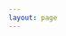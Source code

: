 ```yaml
---
layout: page
---
```


<script lang="ts" setup>
import navigation from '../../.vitepress/views/navigation.vue';
</script>

<navigation 
    uid="48a68f91-784c-4f66-a572-e9c6e1df5d56"
    :superlink="[
        {
          uuid:'f7a24e71-17c9-445d-a327-f47d7150bd8e',
          title: 'VIVO云测',
          icon: 'https://vcl.vivo.com.cn/static/resource/img/favicon.ico',
          href: 'https://vcl.vivo.com.cn/#/home/index',
          description: 'VIVO 开发者云测平台'
        },
        {
          uuid:'7a9b8019-8a90-46df-b6a9-3c3c9fd088ee',
          title: '小米云测',
          icon: 'https://testit.miui.com/favicon.ico',
          href: 'https://testit.miui.com/',
          description: '小米云测平台'
        },
        {
          uuid:'1f24b90a-fbb8-456e-ab7c-577474b1d3d4',
          title: '华为开发者联盟',
          icon:
            'https://developer.huawei.com/consumer/cn/devunion/openPlatform/refactor/favicon.ico',
          href:
            'https://developer.huawei.com/consumer/cn/console#/serviceCards/',
          description: '华为开发者联盟'
        },
        {
          uuid:'f5b18e7d-02f2-4df0-9796-3383587a8f57',
          title: 'Bugly',
          icon: 'https://bugly.qq.com/v2/images/bugly_b.ico',
          href: 'https://bugly.qq.com/v2/workbench/apps',
          description: 'Bugly'
        }
    ]"
/>

<style>
.VPPage {
  padding: 0 20px;
}
</style>
